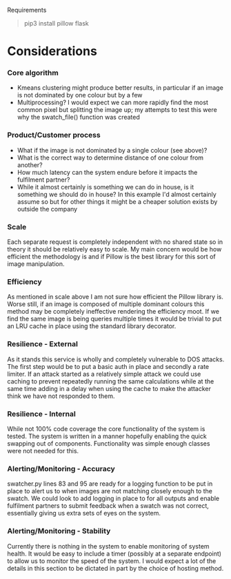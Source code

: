 Requirements
> pip3 install pillow flask


# Considerations

### Core algorithm
- Kmeans clustering might produce better results, in particular if an image is not dominated by one colour but by a few
- Multiprocessing? I would expect we can more rapidly find the most common pixel but splitting the image up; my attempts to test this were why the swatch_file() function was created

### Product/Customer process
- What if the image is not dominated by a single colour (see above)?
- What is the correct way to determine distance of one colour from another?
- How much latency can the system endure before it impacts the fulfilment partner?
- While it almost certainly is something we can do in house, is it something we should do in house? In this example I'd almost certainly assume so but for other things it might be a cheaper solution exists by outside the company

### Scale
Each separate request is completely independent with no shared state so in theory it should be relatively easy to scale. My main concern would be how efficient the methodology is and if Pillow is the best library for this sort of image manipulation.

### Efficiency
As mentioned in scale above I am not sure how efficient the Pillow library is. Worse still, if an image is composed of multiple dominant colours this method may be completely ineffective rendering the efficiency moot. If we find the same image is being queries multiple times it would be trivial to put an LRU cache in place using the standard library decorator.

### Resilience - External
As it stands this service is wholly and completely vulnerable to DOS attacks. The first step would be to put a basic auth in place and secondly a rate limiter. If an attack started as a relatively simple attack we could use caching to prevent repeatedly running the same calculations while at the same time adding in a delay when using the cache to make the attacker think we have not responded to them.

### Resilience - Internal
While not 100% code coverage the core functionality of the system is tested. The system is written in a manner hopefully enabling the quick swapping out of components. Functionality was simple enough classes were not needed for this.

### Alerting/Monitoring - Accuracy
swatcher.py lines 83 and 95 are ready for a logging function to be put in place to alert us to when images are not matching closely enough to the swatch. We could look to add logging in place to for all outputs and enable fulfilment partners to submit feedback when a swatch was not correct, essentially giving us extra sets of eyes on the system. 

### Alerting/Monitoring - Stability
Currently there is nothing in the system to enable monitoring of system health. It would be easy to include a timer (possibly at a separate endpoint) to allow us to monitor the speed of the system. I would expect a lot of the details in this section to be dictated in part by the choice of hosting method.
